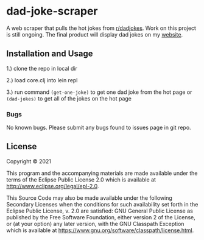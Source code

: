 # dad-joke-scraper

A web scraper that pulls the hot jokes from [r/dadjokes](https://www.reddit.com/r/dadjokes/). Work on this project is still ongoing. The final product will display dad jokes on my [website](https://avadowney.com).

## Installation and Usage

1.) clone the repo in local dir 

2.) load core.clj into lein repl

3.) run command ``` (get-one-joke) ``` to get one dad joke from the hot page or ``` (dad-jokes) ``` to get all of the jokes on the hot page

### Bugs

No known bugs. Please submit any bugs found to issues page in git repo.

## License

Copyright © 2021

This program and the accompanying materials are made available under the
terms of the Eclipse Public License 2.0 which is available at
http://www.eclipse.org/legal/epl-2.0.

This Source Code may also be made available under the following Secondary
Licenses when the conditions for such availability set forth in the Eclipse
Public License, v. 2.0 are satisfied: GNU General Public License as published by
the Free Software Foundation, either version 2 of the License, or (at your
option) any later version, with the GNU Classpath Exception which is available
at https://www.gnu.org/software/classpath/license.html.
